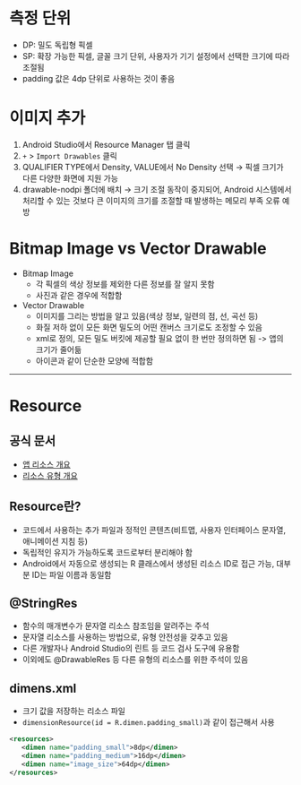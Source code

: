 # 측정 단위

- DP: 밀도 독립형 픽셀
- SP: 확장 가능한 픽셀, 글꼴 크기 단위, 사용자가 기기 설정에서 선택한 크기에 따라 조절됨
- padding 값은 4dp 단위로 사용하는 것이 좋음

# 이미지 추가

1. Android Studio에서 Resource Manager 탭 클릭
2. `+` > `Import Drawables` 클릭
3. QUALIFIER TYPE에서 Density, VALUE에서 No Density 선택 → 픽셀 크기가 다른 다양한 화면에 지원 가능
4. drawable-nodpi 폴더에 배치 → 크기 조절 동작이 중지되어, Android 시스템에서 처리할 수 있는 것보다 큰 이미지의 크기를 조절할 때 발생하는 메모리 부족 오류 예방

# Bitmap Image vs Vector Drawable

- Bitmap Image
  - 각 픽셀의 색상 정보를 제외한 다른 정보를 잘 알지 못함
  - 사진과 같은 경우에 적합함
- Vector Drawable
  - 이미지를 그리는 방법을 알고 있음(색상 정보, 일련의 점, 선, 곡선 등)
  - 화질 저하 없이 모든 화면 밀도의 어떤 캔버스 크기로도 조정할 수 있음
  - xml로 정의, 모든 밀도 버킷에 제공할 필요 없이 한 번만 정의하면 됨 -> 앱의 크기가 줄어듦
  - 아이콘과 같이 단순한 모양에 적합함

---

# Resource

## 공식 문서

- [앱 리소스 개요](https://developer.android.com/guide/topics/resources/available-resources?hl=ko&_gl=1*1ytbaf*_up*MQ..*_ga*OTg1NDgwMzIxLjE3MTIyMTUyMzM.*_ga_6HH9YJMN9M*MTcxMjIxNTIzMy4xLjAuMTcxMjIxNTIzMy4wLjAuMA..)
- [리소스 유형 개요](https://developer.android.com/guide/topics/resources/available-resources?hl=ko&_gl=1*1ytbaf*_up*MQ..*_ga*OTg1NDgwMzIxLjE3MTIyMTUyMzM.*_ga_6HH9YJMN9M*MTcxMjIxNTIzMy4xLjAuMTcxMjIxNTIzMy4wLjAuMA..)

## Resource란?

- 코드에서 사용하는 추가 파일과 정적인 콘텐츠(비트맵, 사용자 인터페이스 문자열, 애니메이션 지침 등)
- 독립적인 유지가 가능하도록 코드로부터 분리해야 함
- Android에서 자동으로 생성되는 R 클래스에서 생성된 리소스 ID로 접근 가능, 대부분 ID는 파일 이름과 동일함

## @StringRes

- 함수의 매개변수가 문자열 리소스 참조임을 알려주는 주석
- 문자열 리소스를 사용하는 방법으로, 유형 안전성을 갖추고 있음
- 다른 개발자나 Android Studio의 린트 등 코드 검사 도구에 유용함
- 이외에도 @DrawableRes 등 다른 유형의 리소스를 위한 주석이 있음

## dimens.xml

- 크기 값을 저장하는 리소스 파일
- `dimensionResource(id = R.dimen.padding_small)`과 같이 접근해서 사용

```xml
<resources>
   <dimen name="padding_small">8dp</dimen>
   <dimen name="padding_medium">16dp</dimen>
   <dimen name="image_size">64dp</dimen>
</resources>
```
